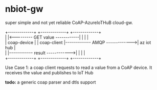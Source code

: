 # nbiot-gw

super simple and not yet reliable CoAP-AzureIoTHuB cloud-gw.  

+-------------+                                 +-------------+                                 +-------------+  
|             |<--------- GET value ------------|             |                                 |             |  
| coap-device |                                 | coap-client |------------- AMQP ------------->| az iot hub  |  
|             |------------ result ------------>|             |                                 |             |  
+-------------+                                 +-------------+                                 +-------------+  
  
Use Case 1: a coap client requests to read a value from a CoAP device. It receives the value and publishes to IoT Hub  


**todo:** a generic coap parser and dtls support
